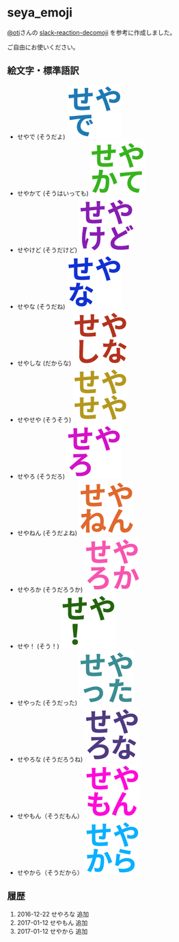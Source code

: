 # seya_emoji

[@oti](https://github.com/oti)さんの [slack-reaction-decomoji](https://github.com/oti/slack-reaction-decomoji) を参考に作成しました。

ご自由にお使いください。

## 絵文字・標準語訳

 - せやで (そうだよ) ![seyade](https://raw.githubusercontent.com/masuP9/seya_emoji/master/%E3%82%AB%E3%82%B9%E3%82%BF%E3%83%A0%E7%B5%B5%E6%96%87%E5%AD%97%E3%80%8C%E3%81%9B%E3%82%84%E3%80%8D%E3%82%B7%E3%83%AA%E3%83%BC%E3%82%BA-assets/seyade.png)
 - せやかて (そうはいっても) ![seyakate](https://raw.githubusercontent.com/masuP9/seya_emoji/master/%E3%82%AB%E3%82%B9%E3%82%BF%E3%83%A0%E7%B5%B5%E6%96%87%E5%AD%97%E3%80%8C%E3%81%9B%E3%82%84%E3%80%8D%E3%82%B7%E3%83%AA%E3%83%BC%E3%82%BA-assets/seyakate.png)
 - せやけど (そうだけど) ![seyakedo](https://raw.githubusercontent.com/masuP9/seya_emoji/master/%E3%82%AB%E3%82%B9%E3%82%BF%E3%83%A0%E7%B5%B5%E6%96%87%E5%AD%97%E3%80%8C%E3%81%9B%E3%82%84%E3%80%8D%E3%82%B7%E3%83%AA%E3%83%BC%E3%82%BA-assets/seyakedo.png)
 - せやな (そうだね) ![seyana](https://raw.githubusercontent.com/masuP9/seya_emoji/master/%E3%82%AB%E3%82%B9%E3%82%BF%E3%83%A0%E7%B5%B5%E6%96%87%E5%AD%97%E3%80%8C%E3%81%9B%E3%82%84%E3%80%8D%E3%82%B7%E3%83%AA%E3%83%BC%E3%82%BA-assets/seyana.png)
 - せやしな (だからな) ![seyashina](https://raw.githubusercontent.com/masuP9/seya_emoji/master/%E3%82%AB%E3%82%B9%E3%82%BF%E3%83%A0%E7%B5%B5%E6%96%87%E5%AD%97%E3%80%8C%E3%81%9B%E3%82%84%E3%80%8D%E3%82%B7%E3%83%AA%E3%83%BC%E3%82%BA-assets/seyashina.png)
 - せやせや (そうそう) ![seyaseya](https://raw.githubusercontent.com/masuP9/seya_emoji/master/%E3%82%AB%E3%82%B9%E3%82%BF%E3%83%A0%E7%B5%B5%E6%96%87%E5%AD%97%E3%80%8C%E3%81%9B%E3%82%84%E3%80%8D%E3%82%B7%E3%83%AA%E3%83%BC%E3%82%BA-assets/seyaseya.png)
 - せやろ (そうだろ) ![seyaro](https://raw.githubusercontent.com/masuP9/seya_emoji/master/%E3%82%AB%E3%82%B9%E3%82%BF%E3%83%A0%E7%B5%B5%E6%96%87%E5%AD%97%E3%80%8C%E3%81%9B%E3%82%84%E3%80%8D%E3%82%B7%E3%83%AA%E3%83%BC%E3%82%BA-assets/seyaro.png)
 - せやねん (そうだよね) ![seyanen](https://raw.githubusercontent.com/masuP9/seya_emoji/master/%E3%82%AB%E3%82%B9%E3%82%BF%E3%83%A0%E7%B5%B5%E6%96%87%E5%AD%97%E3%80%8C%E3%81%9B%E3%82%84%E3%80%8D%E3%82%B7%E3%83%AA%E3%83%BC%E3%82%BA-assets/seyanen.png)
 - せやろか (そうだろうか) ![seyaroka](https://raw.githubusercontent.com/masuP9/seya_emoji/master/%E3%82%AB%E3%82%B9%E3%82%BF%E3%83%A0%E7%B5%B5%E6%96%87%E5%AD%97%E3%80%8C%E3%81%9B%E3%82%84%E3%80%8D%E3%82%B7%E3%83%AA%E3%83%BC%E3%82%BA-assets/seyaroka.png)
 - せや！ (そう！) ![seya](https://raw.githubusercontent.com/masuP9/seya_emoji/master/%E3%82%AB%E3%82%B9%E3%82%BF%E3%83%A0%E7%B5%B5%E6%96%87%E5%AD%97%E3%80%8C%E3%81%9B%E3%82%84%E3%80%8D%E3%82%B7%E3%83%AA%E3%83%BC%E3%82%BA-assets/seya.png)
 - せやった (そうだった) ![seyatta](https://raw.githubusercontent.com/masuP9/seya_emoji/master/%E3%82%AB%E3%82%B9%E3%82%BF%E3%83%A0%E7%B5%B5%E6%96%87%E5%AD%97%E3%80%8C%E3%81%9B%E3%82%84%E3%80%8D%E3%82%B7%E3%83%AA%E3%83%BC%E3%82%BA-assets/seyatta.png)
 - せやろな (そうだろうね) ![seyarona](https://raw.githubusercontent.com/masuP9/seya_emoji/master/%E3%82%AB%E3%82%B9%E3%82%BF%E3%83%A0%E7%B5%B5%E6%96%87%E5%AD%97%E3%80%8C%E3%81%9B%E3%82%84%E3%80%8D%E3%82%B7%E3%83%AA%E3%83%BC%E3%82%BA-assets/seyarona.png)
 - せやもん（そうだもん） ![seyamon](https://raw.githubusercontent.com/masuP9/seya_emoji/master/%E3%82%AB%E3%82%B9%E3%82%BF%E3%83%A0%E7%B5%B5%E6%96%87%E5%AD%97%E3%80%8C%E3%81%9B%E3%82%84%E3%80%8D%E3%82%B7%E3%83%AA%E3%83%BC%E3%82%BA-assets/seyamon.png)
 - せやから（そうだから） ![seyakara](https://raw.githubusercontent.com/masuP9/seya_emoji/master/%E3%82%AB%E3%82%B9%E3%82%BF%E3%83%A0%E7%B5%B5%E6%96%87%E5%AD%97%E3%80%8C%E3%81%9B%E3%82%84%E3%80%8D%E3%82%B7%E3%83%AA%E3%83%BC%E3%82%BA-assets/seyakara.png)

## 履歴

1. 2016-12-22 せやろな 追加
2. 2017-01-12 せやもん 追加
3. 2017-01-12 せやから 追加